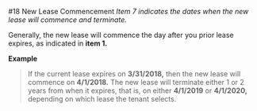 #18 New Lease Commencement
_Item 7 indicates the dates when the new lease will commence and terminate._

Generally, the new lease will commence the day after you prior lease expires, as indicated in **item 1.**

**Example**
> If the current lease expires on **3/31/2018,** then the new lease will commence on **4/1/2018.**  The new lease will terminate either 1 or 2 years from when it expires, that is, on either **4/1/2019** or **4/1/2020,** depending on which lease the tenant selects.
